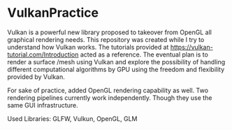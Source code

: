 # VulkanPractice
Vulkan is a powerful new library proposed to takeover from OpenGL all graphical rendering needs.
This repository was created while I try to understand how Vulkan works. The tutorials provided at 
https://vulkan-tutorial.com/Introduction acted as a reference. The eventual plan is to render a surface
/mesh using Vulkan and explore the possibility of handling different computational algorithms by GPU using
the freedom and flexibility provided by Vulkan.

For sake of practice, added OpenGL rendering capability as well. Two rendering pipelines currently work independently. Though they use the same GUI infrastructure.

Used Libraries: GLFW, Vulkun, OpenGL, GLM
